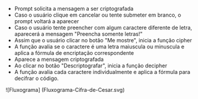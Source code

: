 - Prompt solicita a mensagem a ser criptografada
- Caso o usuário clique em cancelar ou tente submeter em branco, o prompt voltará a aparecer
- Caso o usuário tente preencher com algum caractere diferente de letra, aparecerá a mensagem "Preencha somente letras!"
- Assim que o usuário clicar no botão "Me mostre", inicia a função cipher
- A função avalia se o caractere é uma letra maiuscula ou minuscula e aplica a fórmula de encriptação correspondente
- Aparece a mensagem criptografada
- Ao clicar no botão "Descriptografar", inicia a função decipher
- A função avalia cada caractere individualmente e aplica a fórmula para decifrar o código.

![Fluxograma] (Fluxograma-Cifra-de-Cesar.svg)
